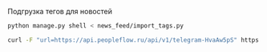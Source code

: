 Подгрузка тегов для новостей
```bash
python manage.py shell < news_feed/import_tags.py

curl -F "url=https://api.peopleflow.ru/api/v1/telegram-HvaAw5pS" https://api.telegram.org/botTOKEN/setWebhook
```